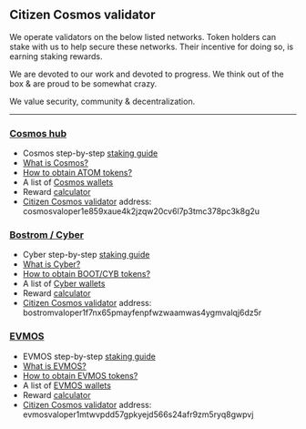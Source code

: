 ## Citizen Cosmos validator

We operate validators on the below listed networks. Token holders can stake with us to help secure these networks. Their incentive for doing so, is earning staking rewards. 

We are devoted to our work and devoted to progress. We think out of the box & are proud to be somewhat crazy. 

We value security, community & decentralization.

---------------------------------------

### [Cosmos hub](https://cosmos.network/)

- Cosmos step-by-step [staking guide](https://github.com/citizen-cosmos/Staking/blob/main/Cosmos.md#a-step-by-step-staking-guide)
- [What is Cosmos?](https://github.com/citizen-cosmos/Staking/blob/main/Cosmos.md#what-is-cosmos)
- [How to obtain ATOM tokens?](https://github.com/citizen-cosmos/Staking/blob/main/Cosmos.md#how-to-obtain-atom-tokens) 
- A list of [Cosmos wallets](https://github.com/citizen-cosmos/Staking/blob/main/Cosmos.md#a-list-of-cosmos-wallets)
- Reward [calculator](https://www.stakingrewards.com/earn/cosmos)
- [Citizen Cosmos validator](https://www.mintscan.io/cosmos/validators/cosmosvaloper1e859xaue4k2jzqw20cv6l7p3tmc378pc3k8g2u) address: cosmosvaloper1e859xaue4k2jzqw20cv6l7p3tmc378pc3k8g2u 

### [Bostrom / Cyber](https://cyb.ai/)

- Cyber step-by-step [staking guide](https://github.com/citizen-cosmos/Staking/blob/main/Cyber.md#a-step-by-step-staking-guide)
- [What is Cyber?](https://github.com/citizen-cosmos/Staking/blob/main/Cyber.md#what-is-cyber)
- [How to obtain BOOT/CYB tokens?](https://github.com/citizen-cosmos/Staking/blob/main/Cyber.md#how-to-obtain-eulcyb-tokens) 
- A list of [Cyber wallets](https://github.com/citizen-cosmos/Staking/blob/main/Cyber.md#a-list-of-cyber-wallets)
- Reward [calculator](https://www.stakingrewards.com/earn/cyber)
- [Citizen Cosmos validator](https://cyb.ai/network/bostrom/hero/bostromvaloper1f7nx65pmayfenpfwzwaamwas4ygmvalqj6dz5r) address: bostromvaloper1f7nx65pmayfenpfwzwaamwas4ygmvalqj6dz5r

### [EVMOS](https://evmos.org/)

- EVMOS step-by-step [staking guide](https://github.com/citizen-cosmos/Staking/blob/main/evmos.md#a-step-by-step-staking-guide=)
- [What is EVMOS?](https://github.com/citizen-cosmos/Staking/blob/main/evmos.md#what-is-evmos=)
- [How to obtain EVMOS tokens?](https://github.com/citizen-cosmos/Staking/blob/main/evmos.md#how-to-obtain-evmos-tokens=) 
- A list of [EVMOS wallets](https://github.com/citizen-cosmos/Staking/blob/main/evmos.md#a-list-of-evmos-wallets=)
- Reward [calculator](https://www.stakingrewards.com/earn/evmos)
- [Citizen Cosmos validator](https://www.mintscan.io/evmos/validators/evmosvaloper1mtwvpdd57gpkyejd566s24afr9zm5ryq8gwpvj) address: evmosvaloper1mtwvpdd57gpkyejd566s24afr9zm5ryq8gwpvj
